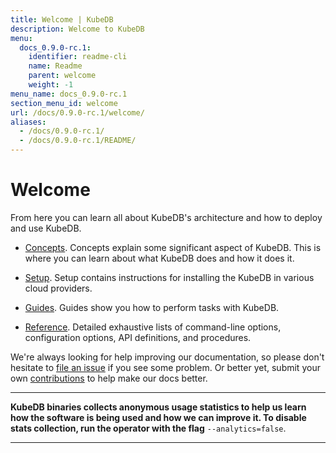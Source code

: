 ```yaml
---
title: Welcome | KubeDB
description: Welcome to KubeDB
menu:
  docs_0.9.0-rc.1:
    identifier: readme-cli
    name: Readme
    parent: welcome
    weight: -1
menu_name: docs_0.9.0-rc.1
section_menu_id: welcome
url: /docs/0.9.0-rc.1/welcome/
aliases:
  - /docs/0.9.0-rc.1/
  - /docs/0.9.0-rc.1/README/
---
```


# Welcome

From here you can learn all about KubeDB's architecture and how to deploy and use KubeDB.

- [Concepts](/docs/concepts/). Concepts explain some significant aspect of KubeDB. This is where you can learn about what KubeDB does and how it does it.

- [Setup](/docs/setup/). Setup contains instructions for installing the KubeDB in various cloud providers.

- [Guides](/docs/guides/). Guides show you how to perform tasks with KubeDB.

- [Reference](/docs/reference/). Detailed exhaustive lists of command-line options, configuration options, API definitions, and procedures.

We're always looking for help improving our documentation, so please don't hesitate to [file an issue](https://github.com/kubedb/project/issues/new) if you see some problem. Or better yet, submit your own [contributions](/docs/CONTRIBUTING.md) to help make our docs better.

---

**KubeDB binaries collects anonymous usage statistics to help us learn how the software is being used and how we can improve it. To disable stats collection, run the operator with the flag** `--analytics=false`.

---
